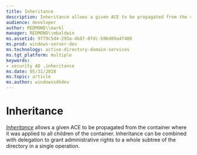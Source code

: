 ```yaml
---
title: Inheritance
description: Inheritance allows a given ACE to be propagated from the container where it was applied to all children of the container.
audience: developer
author: REDMOND\\markl
manager: REDMOND\\mbaldwin
ms.assetid: 9779c5d4-295a-4b87-8fdc-b96d09a4f480
ms.prod: windows-server-dev
ms.technology: active-directory-domain-services
ms.tgt_platform: multiple
keywords:
- security AD ,inheritance
ms.date: 05/31/2018
ms.topic: article
ms.author: windowssdkdev
---
```


# Inheritance

[*Inheritance*](https://msdn.microsoft.com/library/ms681910#-ds-inheritance) allows a given ACE to be propagated from the container where it was applied to all children of the container. Inheritance can be combined with delegation to grant administrative rights to a whole subtree of the directory in a single operation.

 

 




